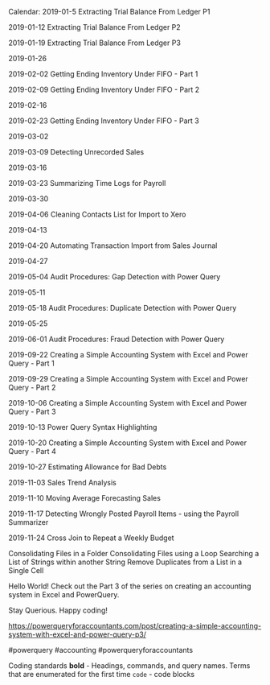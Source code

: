 Calendar:
2019-01-5
Extracting Trial Balance From Ledger P1

2019-01-12
Extracting Trial Balance From Ledger P2

2019-01-19
Extracting Trial Balance From Ledger P3

2019-01-26

2019-02-02
Getting Ending Inventory Under FIFO - Part 1

2019-02-09
Getting Ending Inventory Under FIFO - Part 2

2019-02-16

2019-02-23
Getting Ending Inventory Under FIFO - Part 3


2019-03-02

2019-03-09
Detecting Unrecorded Sales

2019-03-16

2019-03-23
Summarizing Time Logs for Payroll

2019-03-30

2019-04-06
Cleaning Contacts List for Import to Xero

2019-04-13

2019-04-20
Automating Transaction Import from Sales Journal

2019-04-27

2019-05-04
Audit Procedures: Gap Detection with Power Query

2019-05-11

2019-05-18
Audit Procedures: Duplicate Detection with Power Query

2019-05-25

2019-06-01
Audit Procedures: Fraud Detection with Power Query

2019-09-22
Creating a Simple Accounting System with Excel and Power Query - Part 1

2019-09-29
Creating a Simple Accounting System with Excel and Power Query - Part 2

2019-10-06
Creating a Simple Accounting System with Excel and Power Query - Part 3

2019-10-13
Power Query Syntax Highlighting

2019-10-20
Creating a Simple Accounting System with Excel and Power Query - Part 4

2019-10-27
Estimating Allowance for Bad Debts

2019-11-03
Sales Trend Analysis

2019-11-10
Moving Average Forecasting Sales

2019-11-17
Detecting Wrongly Posted Payroll Items - using the Payroll Summarizer

2019-11-24
Cross Join to Repeat a Weekly Budget


Consolidating Files in a Folder
Consolidating Files using a Loop
Searching a List of Strings within another String
Remove Duplicates from a List in a Single Cell


Hello World!
Check out the Part 3 of the series on creating an accounting system in Excel and PowerQuery.

Stay Querious. Happy coding!

https://powerqueryforaccountants.com/post/creating-a-simple-accounting-system-with-excel-and-power-query-p3/

#powerquery #accounting #powerqueryforaccountants


Coding standards
**bold** - Headings, commands, and query names. Terms that are enumerated for the first time
`code` - code blocks